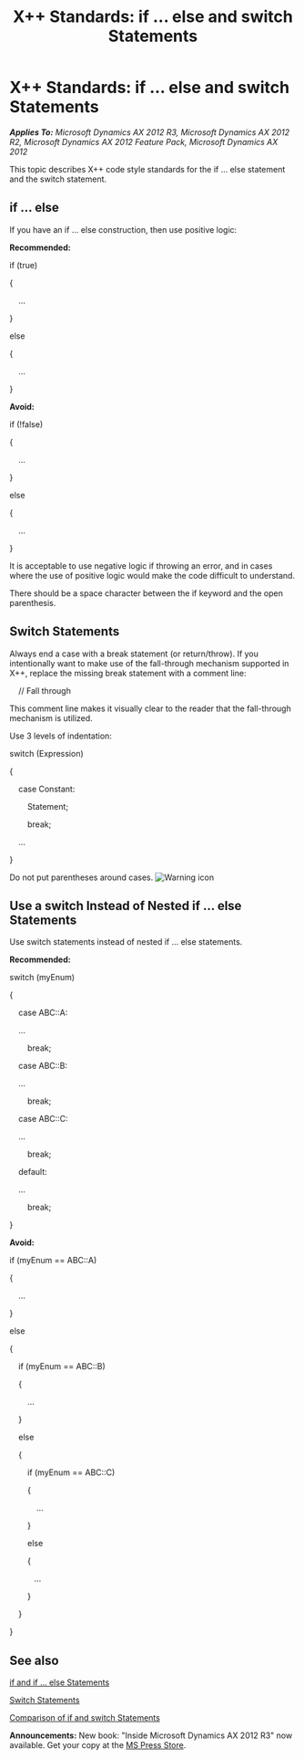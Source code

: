 ﻿---
title: 'X++ Standards: if ... else and switch Statements'
TOCTitle: 'X++ Standards: if ... else and switch Statements'
ms:assetid: 4f0efe0d-8cf6-4181-bc41-3d6fd6e66feb
ms:mtpsurl: https://msdn.microsoft.com/en-us/library/Aa629483(v=AX.60)
ms:contentKeyID: 35243495
ms.date: 05/18/2015
mtps_version: v=AX.60
---

# X++ Standards: if ... else and switch Statements 


_**Applies To:** Microsoft Dynamics AX 2012 R3, Microsoft Dynamics AX 2012 R2, Microsoft Dynamics AX 2012 Feature Pack, Microsoft Dynamics AX 2012_

This topic describes X++ code style standards for the if ... else statement and the switch statement.

## if ... else

If you have an if ... else construction, then use positive logic:

**Recommended:**

if (true)

{

    ...

}

else

{

    ...

}

**Avoid:**

if (\!false)

{

    ...

}

else

{

    ...

}

It is acceptable to use negative logic if throwing an error, and in cases where the use of positive logic would make the code difficult to understand.

There should be a space character between the if keyword and the open parenthesis.

## Switch Statements

Always end a case with a break statement (or return/throw). If you intentionally want to make use of the fall-through mechanism supported in X++, replace the missing break statement with a comment line:

    // Fall through

This comment line makes it visually clear to the reader that the fall-through mechanism is utilized.

Use 3 levels of indentation:

switch (Expression)

{

    case Constant:

        Statement;

        break;

    ...

}

Do not put parentheses around cases. ![Warning icon](images/Aa658028.WarningIcon(en-us,AX.60).gif "Warning icon")

## Use a switch Instead of Nested if ... else Statements

Use switch statements instead of nested if ... else statements.

**Recommended:**

switch (myEnum)

{

    case ABC::A:

    ...

        break;

    case ABC::B:

    ...

        break;

    case ABC::C:

    ...

        break;

    default:

    ...

        break;

}

**Avoid:**

if (myEnum == ABC::A)

{

    ...

}

else

{

    if (myEnum == ABC::B)

    {

        ...

    }

    else

    {

        if (myEnum == ABC::C)

        {

            ...

        }

        else

        {

           ...

        }

    }

}

## See also

[if and if ... else Statements](if-and-if-else-statements.md)

[Switch Statements](switch-statements.md)

[Comparison of if and switch Statements](comparison-of-if-and-switch-statements.md)

  
**Announcements:** New book: "Inside Microsoft Dynamics AX 2012 R3" now available. Get your copy at the [MS Press Store](https://www.microsoftpressstore.com/store/inside-microsoft-dynamics-ax-2012-r3-9780735685109).

